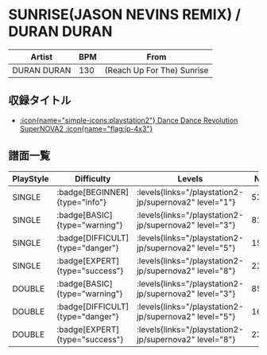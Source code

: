 # SUNRISE(JASON NEVINS REMIX) / DURAN DURAN

|Artist|BPM|From|
|------|---|----|
|DURAN DURAN|130|(Reach Up For The) Sunrise|

## 収録タイトル

- [:icon{name="simple-icons:playstation2"} Dance Dance Revolution SuperNOVA2 :icon{name="flag:jp-4x3"}](/playstation2-jp/supernova2)

## 譜面一覧

|PlayStyle|Difficulty|Levels|Notes|Movie|
|---------|----------|------|-----|-----|
|SINGLE| :badge[BEGINNER]{type="info"}| :levels{links="/playstation2-jp/supernova2" level="1"}|53/0||
|SINGLE| :badge[BASIC]{type="warning"}| :levels{links="/playstation2-jp/supernova2" level="3"}|81/0||
|SINGLE| :badge[DIFFICULT]{type="danger"}| :levels{links="/playstation2-jp/supernova2" level="5"}|153/1||
|SINGLE| :badge[EXPERT]{type="success"}| :levels{links="/playstation2-jp/supernova2" level="8"}|223/8||
|DOUBLE| :badge[BASIC]{type="warning"}| :levels{links="/playstation2-jp/supernova2" level="3"}|85/0||
|DOUBLE| :badge[DIFFICULT]{type="danger"}| :levels{links="/playstation2-jp/supernova2" level="5"}|160/0||
|DOUBLE| :badge[EXPERT]{type="success"}| :levels{links="/playstation2-jp/supernova2" level="8"}|231/12||
